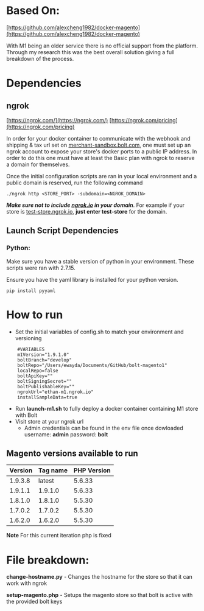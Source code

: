 # Based On:

[https://github.com/alexcheng1982/docker-magento](https://github.com/alexcheng1982/docker-magento)

With M1 being an older service there is no official support from the platform. Through my research this was the best overall solution giving a full breakdown of the process.

# Dependencies

## ngrok

[https://ngrok.com/](https://ngrok.com/)
[https://ngrok.com/pricing](https://ngrok.com/pricing)

In order for your docker container to communicate with the webhook and shipping & tax url set on [merchant-sandbox.bolt.com](http://merchant-sandbox.bolt.com/), one must set up an ngrok account to expose your store's docker ports to a public IP address. In order to do this one must have at least the Basic plan with ngrok to reserve a domain for themselves. 

Once the initial configuration scripts are ran in your local environment and a public domain is reserved, run the following command 

    ./ngrok http <STORE_PORT> -subdomain=<NGROK_DOMAIN>

***Make sure not to include [ngrok.io](http://ngrok.io) in your domain***. For example if your store is [test-store.ngrok.io](http://test-store.ngrok.io), **just enter test-store** for the domain. 

## Launch Script Dependencies

### Python:

Make sure you have a stable version of python in your environment. These scripts were ran with 2.7.15.

Ensure you have the yaml library is installed for your python version. 

    pip install pyyaml

# **How to run**

- Set the initial variables of config.sh to match your environment and versioning
```
    #VARIABLES
    m1Version="1.9.1.0"
    boltBranch="develop"
    boltRepo="/Users/ewayda/Documents/GitHub/bolt-magento1"
    localRepo=false
    boltApiKey=""
    boltSigningSecret=""
    boltPublishableKey=""
    ngrokUrl="ethan-m1.ngrok.io"
    installSampleData=true
```

- Run **launch-m1.sh** to fully deploy a docker container containing M1 store with Bolt
- Visit store at your ngrok url
    - Admin credentials can be found in the env file once dowloaded username: **admin** password: **bolt**

## **Magento versions available to run**

Version | Tag name | PHP Version
--------|--------- |---------
1.9.3.8 | latest   | 5.6.33
1.9.1.1 | 1.9.1.0  | 5.6.33
1.8.1.0 | 1.8.1.0  | 5.5.30
1.7.0.2 | 1.7.0.2  | 5.5.30
1.6.2.0 | 1.6.2.0  | 5.5.30

**Note** For this current iteration php is fixed

# File breakdown:

**change-hostname.py**  - Changes the hostname for the store so that it can work with ngrok

**setup-magento.php** - Setups the magento store so that bolt is active with the provided bolt keys
